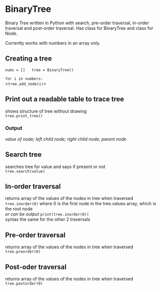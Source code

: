 # BinaryTree
Binary Tree written in Python with search, pre-order traversal, in-order traversal and post-order traversal. Has class for BinaryTree and class for Node.

Currently works with numbers in an array only.

## Creating a tree
``nums = []  
tree = BinaryTree()``  

``for i in numbers:``  
&lt;``tree.add_node(i)``&lt;  
  
## Print out a readable table to trace tree
shows structure of tree without drawing  
``tree.print_tree()``  
### Output
*value of node; left child node; right child node; parent node*  

## Search tree
searches tree for value and says if present or not  
``tree.search(value)``  

## In-order traversal
returns array of the values of the nodes in tree when traversed  
``tree.inorder(0)`` where 0 is the first node in the tree.values array, which is the root node  
*or can be output* ``print(tree.inorder(0))``  
syntax the same for the other 2 traversals  
 
## Pre-order traversal
returns array of the values of the nodes in tree when traversed  
``tree.preorder(0)``  

## Post-oder traversal
returns array of the values of the nodes in tree when traversed  
``tree.postorder(0)``  
